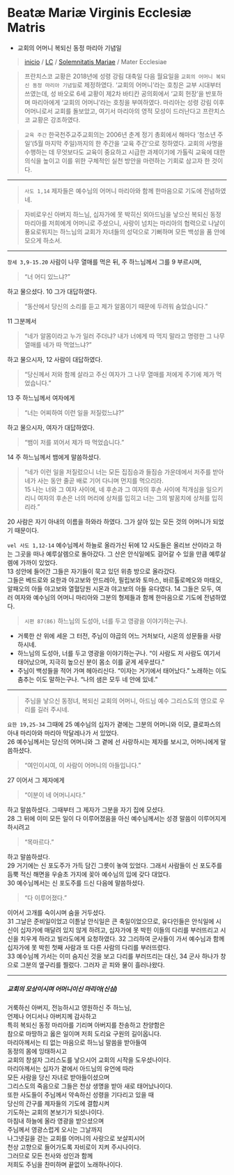 # Beatæ Mariæ Virginis Ecclesiæ Matris
- 교회의 어머니 복되신 동정 마리아 기념일

> [inicio](../../README.md) / [LC](../../LC.md) / [Solemnitatis Mariae](../LM.md) / Mater Ecclesiae

> 프란치스코 교황은 2018년에 성령 강림 대축일 다음 월요일을 `교회의 어머니 복되신 동정 마리아 기념일`로 제정하였다. ‘교회의 어머니’라는 호칭은 교부 시대부터 쓰였는데, 성 바오로 6세 교황이 제2차 바티칸 공의회에서 ‘교회 헌장’을 반포하며 마리아에게 ‘교회의 어머니’라는 호칭을 부여하였다. 마리아는 성령 강림 이후 어머니로서 교회를 돌보았고, 여기서 마리아의 영적 모성이 드러난다고 프란치스코 교황은 강조하였다.  

> `교육 주간` 한국천주교주교회의는 2006년 춘계 정기 총회에서 해마다 ‘청소년 주일’(5월 마지막 주일)까지의 한 주간을 ‘교육 주간’으로 정하였다. 교회의 사명을 수행하는 데 무엇보다도 교육이 중요하고 시급한 과제이기에 가톨릭 교육에 대한 의식을 높이고 이를 위한 구체적인 실천 방안을 마련하는 기회로 삼고자 한 것이다.

----

> `사도 1,14` 제자들은 예수님의 어머니 마리아와 함께 한마음으로 기도에 전념하였네.  

> 자비로우신 아버지 하느님, 십자가에 못 박히신 외아드님을 낳으신 복되신 동정 마리아를 저희에게 어머니로 주셨으니, 사랑이 넘치는 마리아의 협력으로 나날이 풍요로워지는 하느님의 교회가 자녀들의 성덕으로 기뻐하며 모든 백성을 품 안에 모으게 하소서.  

----

`창세 3,9-15.20` 사람이 나무 열매를 먹은 뒤, 주 하느님께서 그를 9 부르시며, 
> “너 어디 있느냐?”  

하고 물으셨다. 10 그가 대답하였다.  
> “동산에서 당신의 소리를 듣고 제가 알몸이기 때문에 두려워 숨었습니다.”   

11 그분께서 
> “네가 알몸이라고 누가 일러 주더냐? 내가 너에게 따 먹지 말라고 명령한 그 나무 열매를 네가 따 먹었느냐?”  

하고 물으시자, 12 사람이 대답하였다.  
> “당신께서 저와 함께 살라고 주신 여자가 그 나무 열매를 저에게 주기에 제가 먹었습니다.”   

13 주 하느님께서 여자에게  
> “너는 어찌하여 이런 일을 저질렀느냐?”  

하고 물으시자, 여자가 대답하였다.  
> “뱀이 저를 꾀어서 제가 따 먹었습니다.”  

14 주 하느님께서 뱀에게 말씀하셨다.  
> “네가 이런 일을 저질렀으니 너는 모든 집짐승과 들짐승 가운데에서 저주를 받아 네가 사는 동안 줄곧 배로 기어 다니며 먼지를 먹으리라.  
> 15 나는 너와 그 여자 사이에, 네 후손과 그 여자의 후손 사이에 적개심을 일으키리니 여자의 후손은 너의 머리에 상처를 입히고 너는 그의 발꿈치에 상처를 입히리라.”   

20 사람은 자기 아내의 이름을 하와라 하였다. 그가 살아 있는 모든 것의 어머니가 되었기 때문이다.  


`vel 사도 1,12-14` 예수님께서 하늘로 올라가신 뒤에 12 사도들은 올리브 산이라고 하는 그곳을 떠나 예루살렘으로 돌아갔다. 그 산은 안식일에도 걸어갈 수 있을 만큼 예루살렘에 가까이 있었다.  
13 성안에 들어간 그들은 자기들이 묵고 있던 위층 방으로 올라갔다.  
그들은 베드로와 요한과 야고보와 안드레아, 필립보와 토마스, 바르톨로메오와 마태오, 알패오의 아들 야고보와 열혈당원 시몬과 야고보의 아들 유다였다. 14 그들은 모두, 여러 여자와 예수님의 어머니 마리아와 그분의 형제들과 함께 한마음으로 기도에 전념하였다.  


> `시편 87(86)` 하느님의 도성아, 너를 두고 영광을 이야기하는구나.  
- 거룩한 산 위에 세운 그 터전, 주님이 야곱의 어느 거처보다, 시온의 성문들을 사랑하시네.
- 하느님의 도성아, 너를 두고 영광을 이야기하는구나. “이 사람도 저 사람도 여기서 태어났으며, 지극히 높으신 분이 몸소 이를 굳게 세우셨다.”
- 주님이 백성들을 적어 가며 헤아리신다. “이자는 거기에서 태어났다.” 노래하는 이도 춤추는 이도 말하는구나. “나의 샘은 모두 네 안에 있네.”

----

> 주님을 낳으신 동정녀, 복되신 교회의 어머니, 아드님 예수 그리스도의 영으로 우리를 길러 주시네.

`요한 19,25-34`  그때에 25 예수님의 십자가 곁에는 그분의 어머니와 이모, 클로파스의 아내 마리아와 마리아 막달레나가 서 있었다.  
26 예수님께서는 당신의 어머니와 그 곁에 선 사랑하시는 제자를 보시고, 어머니에게 말씀하셨다.  
> “여인이시여, 이 사람이 어머니의 아들입니다.”   

27 이어서 그 제자에게  
> “이분이 네 어머니시다.”  

하고 말씀하셨다. 그때부터 그 제자가 그분을 자기 집에 모셨다.  
28 그 뒤에 이미 모든 일이 다 이루어졌음을 아신 예수님께서는 성경 말씀이 이루어지게 하시려고  
> “목마르다.”  

하고 말씀하셨다.  
29 거기에는 신 포도주가 가득 담긴 그릇이 놓여 있었다. 그래서 사람들이 신 포도주를 듬뿍 적신 해면을 우슬초 가지에 꽂아 예수님의 입에 갖다 대었다.  
30 예수님께서는 신 포도주를 드신 다음에 말씀하셨다.  
> “다 이루어졌다.”  

이어서 고개를 숙이시며 숨을 거두셨다.  
31 그날은 준비일이었고 이튿날 안식일은 큰 축일이었으므로, 유다인들은 안식일에 시신이 십자가에 매달려 있지 않게 하려고, 십자가에 못 박힌 이들의 다리를 부러뜨리고 시신을 치우게 하라고 빌라도에게 요청하였다. 32 그리하여 군사들이 가서 예수님과 함께 십자가에 못 박힌 첫째 사람과 또 다른 사람의 다리를 부러뜨렸다.  
33 예수님께 가서는 이미 숨지신 것을 보고 다리를 부러뜨리는 대신, 34 군사 하나가 창으로 그분의 옆구리를 찔렀다. 그러자 곧 피와 물이 흘러나왔다.


----

##### 교회의 모상이시며 어머니이신 마리아(신심)

거룩하신 아버지, 전능하시고 영원하신 주 하느님,  
언제나 어디서나 아버지께 감사하고  
특히 복되신 동정 마리아를 기리며 아버지를 찬송하고 찬양함은  
참으로 마땅하고 옳은 일이며 저희 도리요 구원의 길이옵니다.  
마리아께서는 티 없는 마음으로 하느님 말씀을 받아들여  
동정의 몸에 잉태하시고  
교회의 창설자 그리스도를 낳으시어 교회의 시작을 도우셨나이다.  
마리아께서는 십자가 곁에서 아드님의 유언에 따라  
모든 사람을 당신 자녀로 받아들이셨으며  
그리스도의 죽음으로 그들은 천상 생명을 받아 새로 태어났나이다.  
또한 사도들이 주님께서 약속하신 성령을 기다리고 있을 때  
당신의 간구를 제자들의 기도에 결합시켜  
기도하는 교회의 본보기가 되셨나이다.  
마침내 하늘에 올라 영광을 받으셨으며  
주님께서 영광스럽게 오시는 그날까지  
나그넷길을 걷는 교회를 어머니의 사랑으로 보살피시어  
천상 고향으로 들어가도록 자비로이 지켜 주시나이다.  
그러므로 모든 천사와 성인과 함께  
저희도 주님을 찬미하며 끝없이 노래하나이다.